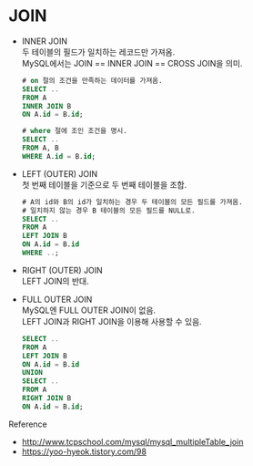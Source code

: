 JOIN
===

- INNER JOIN <br>
  두 테이블의 필드가 일치하는 레코드만 가져옴. <br>
  MySQL에서는 JOIN == INNER JOIN == CROSS JOIN을 의미. <br>
  ~~~SQL
  # on 절의 조건을 만족하는 데이터를 가져옴.
  SELECT ..
  FROM A
  INNER JOIN B
  ON A.id = B.id;

  # where 절에 조인 조건을 명시.
  SELECT ..
  FROM A, B
  WHERE A.id = B.id;
  ~~~

- LEFT (OUTER) JOIN <br>
  첫 번째 테이블을 기준으로 두 번째 테이블을 조합. <br>
  ~~~sql
  # A의 id와 B의 id가 일치하는 경우 두 테이블의 모든 필드를 가져옴.
  # 일치하지 않는 경우 B 테이블의 모든 필드를 NULL로.
  SELECT ..
  FROM A
  LEFT JOIN B
  ON A.id = B.id
  WHERE ..;
  ~~~

- RIGHT (OUTER) JOIN <br>
  LEFT JOIN의 반대.
  
- FULL OUTER JOIN <br>
  MySQL엔 FULL OUTER JOIN이 없음. <br>
  LEFT JOIN과 RIGHT JOIN을 이용해 사용할 수 있음.
  ~~~sql
  SELECT ..
  FROM A
  LEFT JOIN B
  ON A.id = B.id
  UNION
  SELECT ..
  FROM A
  RIGHT JOIN B
  ON A.id = B.id;
  ~~~


Reference
- http://www.tcpschool.com/mysql/mysql_multipleTable_join
- https://yoo-hyeok.tistory.com/98